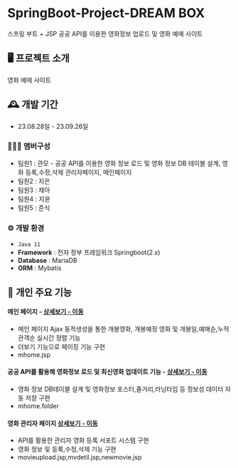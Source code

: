 # SpringBoot-Project-DREAM BOX
스프링 부트 + JSP 공공 API를 이용한 영화정보 업로드 및 영화 예매 사이트


## 🖥️ 프로젝트 소개
영화 예매 사이트
<br>

## 🕰️ 개발 기간
* 23.08.28일 - 23.09.26일

### 🧑‍🤝‍🧑 맴버구성
 
 - 팀원1 :  관모 - 공공 API를 이용한 영화 정보 로드 및 영화 정보 DB 테이블 설계, 영화 등록,수정,삭제 관리자페이지, 메인페이지
 - 팀원2 :  지은
 - 팀원3 :  채아
 - 팀원4 :  지윤
 - 팀원5 :  준식

### ⚙️ 개발 환경
- `Java 11`
- **Framework** : 전자 정부 프레임워크 Springboot(2.x)
- **Database** : MariaDB
- **ORM** : Mybatis

## 📌 개인 주요 기능 

#### 메인 페이지 - <a href="https://github.com/GMKOO/movieproject/tree/master/movie/src/main/webapp/WEB-INF/views" >상세보기 - 이동</a> 
- 메인 페이지 Ajax 동적생성을 통한 개봉영화, 개봉예정 영화 및 개봉일,예매순,누적관객순  실시간 정렬 기능 
- 더보기 기능으로 페이징 기능 구현
- mhome.jsp
  
#### 공공 API를 활용해 영화정보 로드 및 최신영화 업데이트 기능 - <a href="https://github.com/GMKOO/movieproject/tree/master/movie/src/main/java/com/movie/web/mhome" >상세보기 - 이동</a>
- 영화 정보 DB테이블 설계 및 영화정보 포스터,줄거리,러닝타임 등 정보성 데이터 자동 저장 구현
- mhome.folder

#### 영화 관리자 페이지 <a href="https://github.com/GMKOO/movieproject/tree/master/movie/src/main/webapp/WEB-INF/views/admin" >상세보기 - 이동</a>
- API를 활용한 관리자 영화 등록 서포트 시스템 구현
- 영화 정보 및 등록,수정,삭제 기능 구현
- movieupload.jsp,mvdetil.jsp,newmovie.jsp
